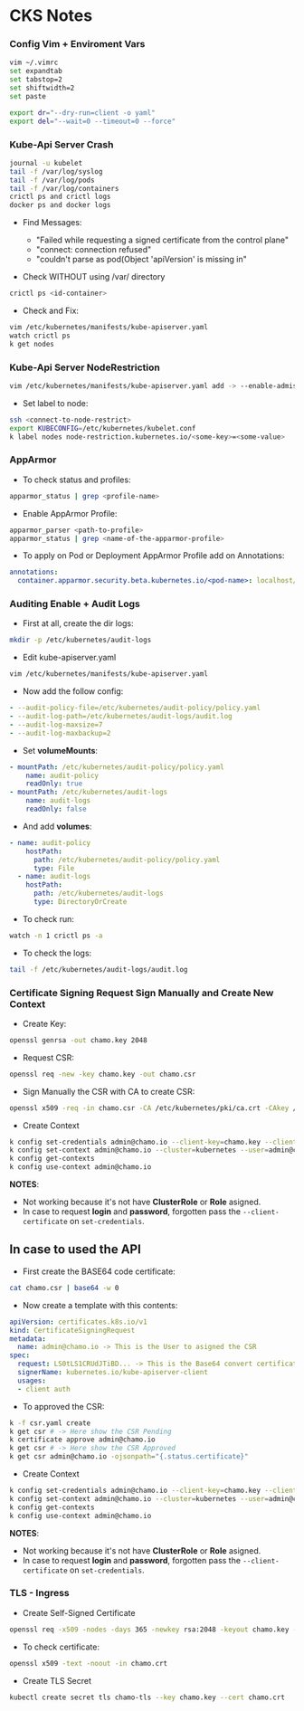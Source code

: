 # CKS Notes


### Config Vim + Enviroment Vars

```bash
vim ~/.vimrc
set expandtab
set tabstop=2
set shiftwidth=2
set paste
```

```bash
export dr="--dry-run=client -o yaml"
export del="--wait=0 --timeout=0 --force"
```


### Kube-Api Server Crash

```bash
journal -u kubelet
tail -f /var/log/syslog
tail -f /var/log/pods
tail -f /var/log/containers
crictl ps and crictl logs
docker ps and docker logs
```

- Find Messages:
  - "Failed while requesting a signed certificate from the control plane"
  - "connect: connection refused"
  - "couldn't parse as pod(Object 'apiVersion' is missing in"

- Check WITHOUT using /var/ directory

```bash
crictl ps <id-container>
```

- Check and Fix:

```bash
vim /etc/kubernetes/manifests/kube-apiserver.yaml
watch crictl ps
k get nodes
```


### Kube-Api Server NodeRestriction

```bash
vim /etc/kubernetes/manifests/kube-apiserver.yaml add -> --enable-admission-plugins=NodeRestriction 
```

- Set label to node: 

```bash
ssh <connect-to-node-restrict>
export KUBECONFIG=/etc/kubernetes/kubelet.conf
k label nodes node-restriction.kubernetes.io/<some-key>=<some-value> 
```


### AppArmor

- To check status and profiles: 

```bash
apparmor_status | grep <profile-name>
```

- Enable AppArmor Profile:

```bash
apparmor_parser <path-to-profile>
apparmor_status | grep <name-of-the-apparmor-profile>
```

- To apply on Pod or Deployment AppArmor Profile add on Annotations:

```yaml
annotations:
  container.apparmor.security.beta.kubernetes.io/<pod-name>: localhost/<apparmor-profile>
```


### Auditing Enable + Audit Logs

- First at all, create the dir logs:

```bash
mkdir -p /etc/kubernetes/audit-logs
```

- Edit kube-apiserver.yaml

```bash
vim /etc/kubernetes/manifests/kube-apiserver.yaml
```

- Now add the follow config:

```yaml
- --audit-policy-file=/etc/kubernetes/audit-policy/policy.yaml
- --audit-log-path=/etc/kubernetes/audit-logs/audit.log
- --audit-log-maxsize=7
- --audit-log-maxbackup=2
```

- Set **volumeMounts**:

```yaml
- mountPath: /etc/kubernetes/audit-policy/policy.yaml
    name: audit-policy
    readOnly: true
- mountPath: /etc/kubernetes/audit-logs
    name: audit-logs
    readOnly: false
```

- And add **volumes**:

```yaml
- name: audit-policy
    hostPath:
      path: /etc/kubernetes/audit-policy/policy.yaml
      type: File
  - name: audit-logs
    hostPath:
      path: /etc/kubernetes/audit-logs
      type: DirectoryOrCreate
```

- To check run:

```bash
watch -n 1 crictl ps -a
```

- To check the logs:

```bash
tail -f /etc/kubernetes/audit-logs/audit.log
```


### Certificate Signing Request Sign Manually and Create New Context

- Create Key:

```bash
openssl genrsa -out chamo.key 2048
```

- Request CSR:

```bash
openssl req -new -key chamo.key -out chamo.csr
```

- Sign Manually the CSR with CA to create CSR:

```bash
openssl x509 -req -in chamo.csr -CA /etc/kubernetes/pki/ca.crt -CAkey /etc/kubernetes/pki/ca.key -CAcreateserial -out chamo.crt -days 365
```

- Create Context

```bash
k config set-credentials admin@chamo.io --client-key=chamo.key --client-certificate=chamo.crt
k config set-context admin@chamo.io --cluster=kubernetes --user=admin@chamo.io
k config get-contexts
k config use-context admin@chamo.io
```

**NOTES**: 

- Not working because it's not have **ClusterRole** or **Role** asigned.
- In case to request **login** and **password**, forgotten pass the `--client-certificate` on `set-credentials`.


## In case to used the API

- First create the BASE64 code certificate:

```bash
cat chamo.csr | base64 -w 0
```

- Now create a template with this contents:

```yaml
apiVersion: certificates.k8s.io/v1
kind: CertificateSigningRequest
metadata:
  name: admin@chamo.io -> This is the User to asigned the CSR
spec:
  request: LS0tLS1CRUdJTiBD... -> This is the Base64 convert certificate
  signerName: kubernetes.io/kube-apiserver-client
  usages:
  - client auth
```

- To approved the CSR:

```bash
k -f csr.yaml create
k get csr # -> Here show the CSR Pending
k certificate approve admin@chamo.io
k get csr # -> Here show the CSR Approved
k get csr admin@chamo.io -ojsonpath="{.status.certificate}"
```

- Create Context

```bash
k config set-credentials admin@chamo.io --client-key=chamo.key --client-certificate=chamo.crt
k config set-context admin@chamo.io --cluster=kubernetes --user=admin@chamo.io
k config get-contexts
k config use-context admin@chamo.io
```

**NOTES**: 

- Not working because it's not have **ClusterRole** or **Role** asigned.
- In case to request **login** and **password**, forgotten pass the `--client-certificate` on `set-credentials`.



### TLS - Ingress

- Create Self-Signed Certificate

```bash
openssl req -x509 -nodes -days 365 -newkey rsa:2048 -keyout chamo.key -out chamo.crt -subj "/CN=www.chamo.io/O=www.chamo.io"
```

- To check certificate:

```bash
openssl x509 -text -noout -in chamo.crt
```

- Create TLS Secret

```bash
kubectl create secret tls chamo-tls --key chamo.key --cert chamo.crt
```


